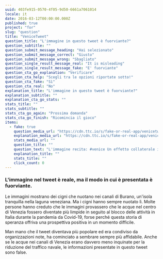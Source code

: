 ```yaml
---
uuid: 403fe915-0570-4f05-9d50-6661a7061014
locale: it
date: 2016-03-12T00:00:00.000Z
published: true
project: "for"
slug: "question"
title: "VeniceTweet"
question_title: "L'immagine in questo tweet è fuorviante?"
question_subtitle: ""
question_submit_message_heading: "Hai selezionato"
question_submit_message_correct: "Giusto"
question_submit_message_wrong: "Sbagliato"
question_single_result_message_real: "It is misleading"
question_single_result_message_fake: "E' fuorviante"
question_cta_go_explanation: "Verificare"
question_cta_help: "Scegli tra le opzioni riportate sotto!"
question_cta_fake: "Sì"
question_cta_real: "No"
explanation_title: "L'immagine in questo tweet è fuorviante?"
explanation_subtitle: ""
explanation_cta_go_stats: ""
stats_title: ""
stats_subtitle: ""
stats_cta_go_again: "Prossima domanda"
stats_cta_go_finish: "Ricomincia il gioco"
items:
  - fake: true
    question_media_url: "https://cdn.ttc.io/s/fake-or-real-app/venicetweet.jpg"
    explanation_media_url: "https://cdn.ttc.io/s/fake-or-real-app/venicetweet.jpg"
    stats_media_url: ""
    question_title: ""
    question_text: "L'immagine recita: #venice Un effetto collaterale inaspettato della pandemia: l'acqua che scorre attraverso i canali di Venezia è limpida per la prima volta in assoluto. Si vedono i pesci, i cigni sono tornati"
    explanation_title: ""
    stats_title: ""
    click_count: 0
---
```


### L'immagine nel tweet è reale, ma il modo in cui è presentata è fuorviante.

Le immagini mostrano dei cigni che nuotano nei canali di Burano, un'isola tranquilla nella laguna veneziana. Ma i cigni hanno sempre nuotato lì. Molte persone hanno creduto che le immagini provassero che le acque nel centro di Venezia fossero diventate più limpide in seguito al blocco delle attività in Italia durante la pandemia da Covid-19, forse perché questa storia di speranza offriva una prospettiva positiva in un momento difficile. 

Man mano che il tweet diventava più popolare ed era condiviso da organizzazioni note, ha cominciato a sembrare sempre più affidabile. Anche se le acque nei canali di Venezia erano davvero meno inquinate per la riduzione del traffico navale, le informazioni presentate in questo tweet sono false.
